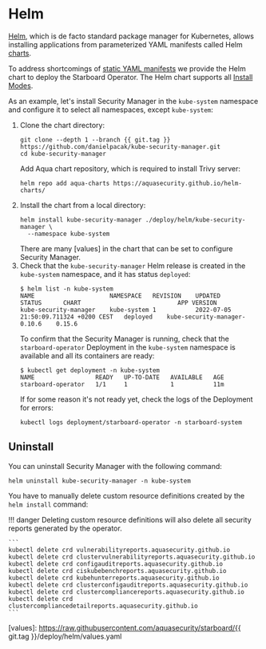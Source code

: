 # Helm

[Helm], which is de facto standard package manager for Kubernetes, allows installing applications from parameterized
YAML manifests called Helm [charts].

To address shortcomings of [static YAML manifests](./kubectl.md) we provide the Helm chart to deploy the Starboard
Operator. The Helm chart supports all [Install Modes](./../configuration.md#install-modes).

As an example, let's install Security Manager in the `kube-system` namespace and configure it to select all namespaces,
except `kube-system`:

1. Clone the chart directory:
   ```
   git clone --depth 1 --branch {{ git.tag }} https://github.com/danielpacak/kube-security-manager.git
   cd kube-security-manager
   ```
   Add Aqua chart repository, which is required to install Trivy server:
   ```
   helm repo add aqua-charts https://aquasecurity.github.io/helm-charts/
   ```
2. Install the chart from a local directory:
   ```
   helm install kube-security-manager ./deploy/helm/kube-security-manager \
     --namespace kube-system
   ```
   There are many [values] in the chart that can be set to configure Security Manager.
3. Check that the `kube-security-manager` Helm release is created in the `kube-system` namespace, and it has status
   `deployed`:
   ```console
   $ helm list -n kube-system
   NAME                 	NAMESPACE  	REVISION	UPDATED                              	STATUS  	CHART                       	APP VERSION
   kube-security-manager	kube-system	1       	2022-07-05 21:50:09.711324 +0200 CEST	deployed	kube-security-manager-0.10.6	0.15.6
   ```
   To confirm that the Security Manager is running, check that the `starboard-operator` Deployment in the `kube-system`
   namespace is available and all its containers are ready:
   ```console
   $ kubectl get deployment -n kube-system
   NAME                 READY   UP-TO-DATE   AVAILABLE   AGE
   starboard-operator   1/1     1            1           11m
   ```
   If for some reason it's not ready yet, check the logs of the Deployment for errors:
   ```
   kubectl logs deployment/starboard-operator -n starboard-system
   ```

## Uninstall

You can uninstall Security Manager with the following command:

```
helm uninstall kube-security-manager -n kube-system
```

You have to manually delete custom resource definitions created by the `helm install` command:

!!! danger
    Deleting custom resource definitions will also delete all security reports generated by the operator.

    ```
    kubectl delete crd vulnerabilityreports.aquasecurity.github.io
    kubectl delete crd clustervulnerabilityreports.aquasecurity.github.io
    kubectl delete crd configauditreports.aquasecurity.github.io
    kubectl delete crd ciskubebenchreports.aquasecurity.github.io
    kubectl delete crd kubehunterreports.aquasecurity.github.io
    kubectl delete crd clusterconfigauditreports.aquasecurity.github.io
    kubectl delete crd clustercompliancereports.aquasecurity.github.io
    kubectl delete crd clustercompliancedetailreports.aquasecurity.github.io
    ```

[Helm]: https://helm.sh/
[charts]: https://helm.sh/docs/topics/charts/
[values]: https://raw.githubusercontent.com/aquasecurity/starboard/{{ git.tag }}/deploy/helm/values.yaml

